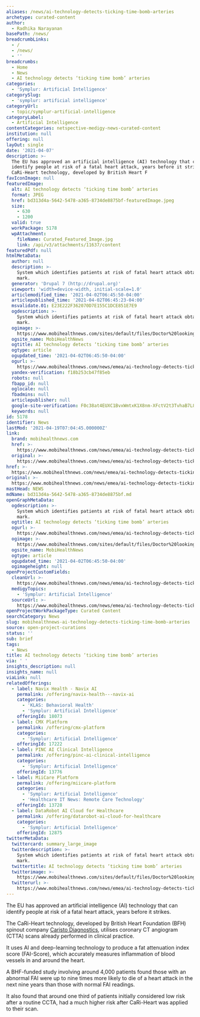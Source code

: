 ```yaml
---
aliases: /news/ai-technology-detects-ticking-time-bomb-arteries
archetype: curated-content
author:
  - Radhika Narayanan
basePath: /news/
breadcrumbLinks:
  - /
  - /news/
  - ''
breadcrumbs:
  - Home
  - News
  - AI technology detects ‘ticking time bomb’ arteries
categories:
  - 'Symplur: Artificial Intelligence'
categorySlug:
  - 'symplur: artificial intelligence'
categoryUrl:
  - topic/symplur-artificial-intelligence
categoryLabel:
  - Artificial Intelligence
contentCategories: netspective-medigy-news-curated-content
institution: null
offering: null
layOut: single
date: '2021-04-07'
description: >-
  The EU has approved an artificial intelligence (AI) technology that can
  identify people at risk of a fatal heart attack, years before it strikes.The
  CaRi-Heart technology, developed by British Heart F
favIconImage: null
featuredImage:
  alt: AI technology detects ‘ticking time bomb’ arteries
  format: JPEG
  href: bd313d4a-5642-5478-a365-8734de8875bf-featuredImage.jpeg
  size:
    - 630
    - 1200
  valid: true
  workPackage: 5178
  wpAttachment:
    fileName: Curated_Featured_Image.jpg
    link: /api/v3/attachments/11637/content
featuredPdf: null
htmlMetaData:
  author: null
  description: >-
    System which identifies patients at risk of fatal heart attack obtains CE
    mark.
  generator: 'Drupal 7 (http://drupal.org)'
  viewport: 'width=device-width, initial-scale=1.0'
  articlemodified_time: '2021-04-02T06:45:50-04:00'
  articlepublished_time: '2021-04-02T06:45:23-04:00'
  msvalidate.01: E23E222F362070D7E155C1DCE851E7E9
  ogdescription: >-
    System which identifies patients at risk of fatal heart attack obtains CE
    mark.
  ogimage: >-
    https://www.mobihealthnews.com/sites/default/files/Doctor%20looking%20at%20mammogram_Mobi%20-%20Getty_0_0.jpg
  ogsite_name: MobiHealthNews
  ogtitle: AI technology detects ‘ticking time bomb’ arteries
  ogtype: article
  ogupdated_time: '2021-04-02T06:45:50-04:00'
  ogurl: >-
    https://www.mobihealthnews.com/news/emea/ai-technology-detects-ticking-time-bomb-arteries
  yandex-verification: f18b253cb47f85eb
  robots: null
  fbapp_id: null
  oglocale: null
  fbadmins: null
  articlepublisher: null
  google-site-verification: F0c38at4EUXC1BvxWmtxK1X8nm-XFctV2t3TvhaB7L8
  keywords: null
id: 5178
identifier: News
lastMod: '2021-04-19T07:04:45.000000Z'
link:
  brand: mobihealthnews.com
  href: >-
    https://www.mobihealthnews.com/news/emea/ai-technology-detects-ticking-time-bomb-arteries
  original: >-
    https://www.mobihealthnews.com/news/emea/ai-technology-detects-ticking-time-bomb-arteries
href: >-
  https://www.mobihealthnews.com/news/emea/ai-technology-detects-ticking-time-bomb-arteries
original: >-
  https://www.mobihealthnews.com/news/emea/ai-technology-detects-ticking-time-bomb-arteries
mastHead: NEWS
mdName: bd313d4a-5642-5478-a365-8734de8875bf.md
openGraphMetaData:
  ogdescription: >-
    System which identifies patients at risk of fatal heart attack obtains CE
    mark.
  ogtitle: AI technology detects ‘ticking time bomb’ arteries
  ogurl: >-
    https://www.mobihealthnews.com/news/emea/ai-technology-detects-ticking-time-bomb-arteries
  ogimage: >-
    https://www.mobihealthnews.com/sites/default/files/Doctor%20looking%20at%20mammogram_Mobi%20-%20Getty_0_0.jpg
  ogsite_name: MobiHealthNews
  ogtype: article
  ogupdated_time: '2021-04-02T06:45:50-04:00'
  ogimageheight: null
openProjectCustomFields:
  cleanUrl: >-
    https://www.mobihealthnews.com/news/emea/ai-technology-detects-ticking-time-bomb-arteries
  medigyTopics:
    - 'Symplur: Artificial Intelligence'
  sourceUrl: >-
    https://www.mobihealthnews.com/news/emea/ai-technology-detects-ticking-time-bomb-arteries
openProjectWorkPackageType: Curated Content
searchCategory: News
slug: mobihealthnews-ai-technology-detects-ticking-time-bomb-arteries
source: open-project-curations
status: ''
sub: brief
tags:
  - News
title: AI technology detects ‘ticking time bomb’ arteries
via: ' '
insights_description: null
insights_name: null
viaLink: null
relatedOfferings:
  - label: Navix Health - Navix AI
    permalink: /offering/navix-health---navix-ai
    categories:
      - 'KLAS: Behavioral Health'
      - 'Symplur: Artificial Intelligence'
    offeringId: 18073
  - label: CMX Platform
    permalink: /offering/cmx-platform
    categories:
      - 'Symplur: Artificial Intelligence'
    offeringId: 17222
  - label: PINC AI Clinical Intelligence
    permalink: /offering/pinc-ai-clinical-intelligence
    categories:
      - 'Symplur: Artificial Intelligence'
    offeringId: 13776
  - label: MiiCare Platform
    permalink: /offering/miicare-platform
    categories:
      - 'Symplur: Artificial Intelligence'
      - 'Healthcare IT News: Remote Care Technology'
    offeringId: 13728
  - label: DataRobot AI Cloud for Healthcare
    permalink: /offering/datarobot-ai-cloud-for-healthcare
    categories:
      - 'Symplur: Artificial Intelligence'
    offeringId: 12875
twitterMetaData:
  twittercard: summary_large_image
  twitterdescription: >-
    System which identifies patients at risk of fatal heart attack obtains CE
    mark.
  twittertitle: AI technology detects ‘ticking time bomb’ arteries
  twitterimage: >-
    https://www.mobihealthnews.com/sites/default/files/Doctor%20looking%20at%20mammogram_Mobi%20-%20Getty_0_0.jpg
  twitterurl: >-
    https://www.mobihealthnews.com/news/emea/ai-technology-detects-ticking-time-bomb-arteries
---
```

<p>The EU has approved an artificial intelligence (AI) technology that can identify people at risk of a fatal heart attack, years before it strikes.</p><p>The CaRi-Heart technology, developed by British Heart Foundation (BFH) spinout company <a href="https://www.caristo.com/">Caristo Diagnostics</a>, utilises coronary CT angiogram (CTTA) scans already performed in clinical practice.&nbsp;</p><p>It uses AI and deep-learning technology to produce a fat attenuation index score (FAI-Score), which accurately measures inflammation of blood vessels in and around the heart.</p><p>A BHF-funded study involving around 4,000 patients found those with an abnormal FAI were up to nine times more likely to die of a heart attack in the next nine years than those with normal FAI readings.&nbsp;</p><p>It also found that around one third of patients initially considered low risk after a routine CCTA, had a much higher risk after CaRi-Heart was applied to their scan.&nbsp;</p>